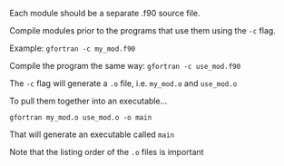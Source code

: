 Each module should be a separate .f90 source file.

Compile modules prior to the programs that use them using the `-c` flag.

Example: `gfortran -c my_mod.f90`

Compile the program the same way: `gfortran -c use_mod.f90`

The `-c` flag will generate a `.o` file, i.e. `my_mod.o` and `use_mod.o`

To pull them together into an executable...

`gfortran my_mod.o use_mod.o -o main`

That will generate an executable called `main`

Note that the listing order of the `.o` files is important
